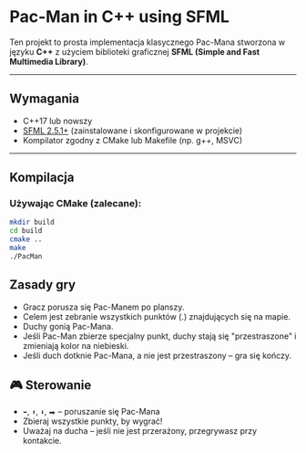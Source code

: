 #  Pac-Man in C++ using SFML

Ten projekt to prosta implementacja klasycznego Pac-Mana stworzona w języku **C++** z użyciem biblioteki graficznej **SFML (Simple and Fast Multimedia Library)**.

---

##  Wymagania

- C++17 lub nowszy
- [SFML 2.5.1+](https://www.sfml-dev.org/download.php) (zainstalowane i skonfigurowane w projekcie)
- Kompilator zgodny z CMake lub Makefile (np. g++, MSVC)

---

##  Kompilacja

### Używając CMake (zalecane):

```bash
mkdir build
cd build
cmake ..
make
./PacMan
```
## Zasady gry
- Gracz porusza się Pac-Manem po planszy.
- Celem jest zebranie wszystkich punktów (.) znajdujących się na mapie.
- Duchy gonią Pac-Mana.
- Jeśli Pac-Man zbierze specjalny punkt, duchy stają się "przestraszone" i zmieniają kolor na niebieski.
- Jeśli duch dotknie Pac-Mana, a nie jest przestraszony – gra się kończy.

## 🎮 Sterowanie

- `⬅`, `⬆`, `⬇`, `⮕` – poruszanie się Pac-Mana
- Zbieraj wszystkie punkty, by wygrać!
- Uważaj na ducha – jeśli nie jest przerażony, przegrywasz przy kontakcie.

 
















